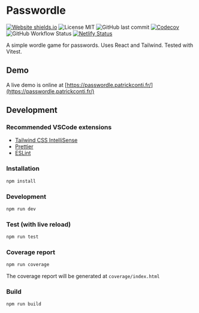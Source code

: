 # Passwordle

[![Website shields.io](https://img.shields.io/website-up-down-green-red/https/passwordle.patrickconti.fr.svg)](https://passwordle.patrickconti.fr/)
![License MIT](https://img.shields.io/badge/license-MIT-green)
![GitHub last commit](https://img.shields.io/github/last-commit/ifndev/passwordle)
[![Codecov](https://img.shields.io/codecov/c/github/ifndev/passwordle)](https://codecov.io/gh/ifndev/passwordle)
![GitHub Workflow Status](https://img.shields.io/github/actions/workflow/status/ifndev/passwordle/node.js.yml)
[![Netlify Status](https://api.netlify.com/api/v1/badges/0276dec9-165e-416c-8fcc-7842dfbfa252/deploy-status)](https://app.netlify.com/sites/famous-lolly-ad177d/deploys)

A simple wordle game for passwords. Uses React and Tailwind. Tested with Vitest.

## Demo

A live demo is online at [https://passwordle.patrickconti.fr/](https://passwordle.patrickconti.fr/)

## Development

### Recommended VSCode extensions

- [Tailwind CSS IntelliSense](https://marketplace.visualstudio.com/items?itemName=bradlc.vscode-tailwindcss)
- [Prettier](https://marketplace.visualstudio.com/items?itemName=esbenp.prettier-vscode)
- [ESLint](https://marketplace.visualstudio.com/items?itemName=dbaeumer.vscode-eslint)

### Installation

```bash
npm install
```

### Development

```bash
npm run dev
```

### Test (with live reload)

```bash
npm run test
```

### Coverage report

```bash
npm run coverage
```

The coverage report will be generated at `coverage/index.html`

### Build

```bash
npm run build
```
